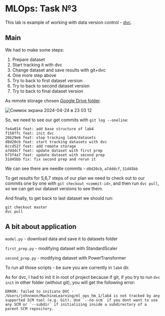 # MLOps: Task №3

This lab is example of working with data version control - [dvc](https://dvc.org/).

## Main

We had to make some steps:
1. Prepare dataset
2. Start tracking it with dvc
3. Change dataset and save results with git+dvc
4. One more step above
5. Try to back to first dataset version
6. Try to back to second dataset version
7. Try to back to final dataset version

As remote storage chosen [Google Drive folder](https://drive.google.com/drive/folders/1lHf_W9A27S8t_YUCJXdNOruY7gBPbxWV?usp=drive_link).

![Снимок экрана 2024-04-24 в 23 03 12](https://github.com/johnneon/ml_ops_lab/assets/53760291/a35de875-2e64-4347-af45-100abdc10740)

So, we need to see our get commits with `git log --oneline`:

```shell
fe4a014 feat: add base structure of lab4
f158ffc feat: init dvc
26b29e6 feat: stop tracking lab4/datasets
d8d20cb feat: start tracking datasets with dvc
6ccd527 feat: add remote storage
a7dddcf feat: update dataset with first prep
b73f4a7 feat: update dataset with second prep
31d45bb fix: fix second prep and rerun it
```

We can see there are needle commits - `d8d20cb`, `a7dddcf`, `31d45bb`

To get results for 5,6,7 steps of our plan we need to check out
to our commits one by one with `git checkout <commit-id>`, and then
run `dvc pull`, so we can get our dataset versions to see them.

And finally, to get back to last dataset we should run:
```shell
git checkout master
dvc pull
```

## A bit about application

`model.py` - download data and save it to datasets folder

`first_prep.py` - modifying dataset with StandardScaler

`second_prep.py` - modifying dataset with PowerTransformer

To run all those scripts - be sure you are currently in `lab4` dir.

As for dvc, I had to init it in root of project because if git,
if you try to run `dvc init` in other folder (without git), you will get
the following error:
```
ERROR: failed to initiate DVC - /Users/johnneon/MachineLearning/ml_ops_hm_1/lab4 is not tracked by any supported SCM tool (e.g. Git). Use `--no-scm` if you dont want to use any SCM or `--subdir` if initializing inside a subdirectory of a parent SCM repository.
```

